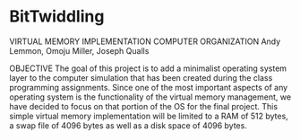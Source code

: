 BitTwiddling
============

VIRTUAL MEMORY IMPLEMENTATION COMPUTER ORGANIZATION 
Andy Lemmon, Omoju Miller, Joseph Qualls 

OBJECTIVE
The goal of this project is to add a minimalist operating system layer to the computer simulation that has been created during the class programming assignments. Since one of the most important aspects of any operating system is the functionality of the virtual memory management, we have decided to focus on that portion of the OS for the final project.
This simple virtual memory implementation will be limited to a RAM of 512 bytes, a swap file of 4096 bytes as well as a disk space of 4096 bytes.
